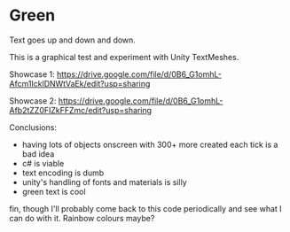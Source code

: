 Green
=====

Text goes up and down and down.

This is a graphical test and experiment with Unity TextMeshes.

Showcase 1:
https://drive.google.com/file/d/0B6_G1omhL-Afcm1IcklDNWtVaEk/edit?usp=sharing

Showcase 2:
https://drive.google.com/file/d/0B6_G1omhL-Afb2tZZ0FIZkFFZmc/edit?usp=sharing

Conclusions:

+ having lots of objects onscreen with 300+ more created each tick is a bad idea
+ c# is viable
+ text encoding is dumb
+ unity's handling of fonts and materials is silly
+ green text is cool

fin, though I'll probably come back to this code periodically and see what I can do with it. 
Rainbow colours maybe?
